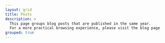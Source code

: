 ```yaml
---
layout: grid
title: Posts
description: >
  This page groups blog posts that are published in the same year.
  For a more practical browsing experience, please visit the blog page instead!
grouped: true
---
```

